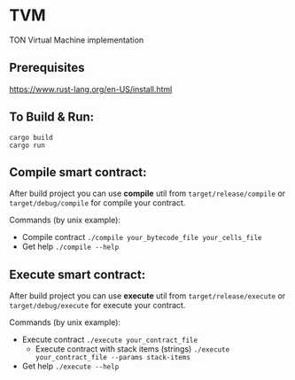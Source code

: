 # TVM
TON Virtual Machine implementation

## Prerequisites

https://www.rust-lang.org/en-US/install.html

## To Build & Run:

```
cargo build
cargo run
```

## Compile smart contract:

After build project you can use **compile** util from `target/release/compile` or `target/debug/compile` for compile your contract.

Commands (by unix example):
- Compile contract
  `./compile your_bytecode_file your_cells_file`
- Get help
  `./compile --help`

## Execute smart contract:

After build project you can use **execute** util from `target/release/execute` or `target/debug/execute` for execute your contract.

Commands (by unix example):
- Execute contract
  `./execute your_contract_file`
  - Execute contract with stack items (strings)
    `./execute your_contract_file --params stack-items`
- Get help
  `./execute --help`
